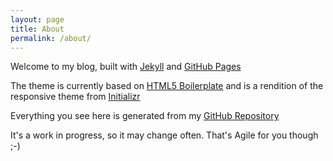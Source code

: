 ```yaml
---
layout: page
title: About
permalink: /about/
---
```


Welcome to my blog, built with [Jekyll](http://jekyllrb.com/) and [GitHub Pages](https://pages.github.com/)

The theme is currently based on [HTML5 Boilerplate](https://html5boilerplate.com/) and is a rendition of the responsive theme from [Initializr](http://www.initializr.com/)

Everything you see here is generated from my [GitHub Repository](http://grahamrgriffiths.github.io)

It's a work in progress, so it may change often. That's Agile for you though ;-)
